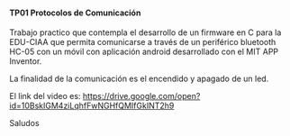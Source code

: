 #### TP01 Protocolos de Comunicación

Trabajo practico que contempla el desarrollo de un firmware en C para la EDU-CIAA que permita comunicarse a través de un periférico bluetooth HC-05 con un móvil con aplicación android desarrollado con el MIT APP Inventor.

La finalidad de la comunicación es el encendido y apagado de un led.

El link del video es: https://drive.google.com/open?id=10BskIGM4ziLqhfFwNGHfQMIfGkINT2h9

Saludos
